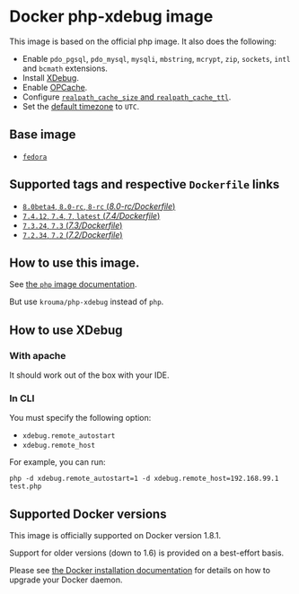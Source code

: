 # Docker php-xdebug image

This image is based on the official php image.
It also does the following:
* Enable `pdo_pgsql`, `pdo_mysql`, `mysqli`, `mbstring`, `mcrypt`, `zip`, `sockets`, `intl` and `bcmath` extensions.
* Install [XDebug](https://xdebug.org/).
* Enable [OPCache](http://php.net/manual/en/book.opcache.php).
* Configure [`realpath_cache_size` and `realpath_cache_ttl`](http://php.net/manual/en/ini.core.php#ini.sect.performance).
* Set the [default timezone](http://php.net/manual/en/datetime.configuration.php#ini.date.timezone) to `UTC`.

## Base image

* [`fedora`](https://hub.docker.com/_/fedora/)

## Supported tags and respective `Dockerfile` links

* [`8.0beta4`, `8.0-rc`, `8-rc` (*8.0-rc/Dockerfile*)](https://github.com/krouma/docker-php-xdebug/blob/master/8.0-rc/Dockerfile)
* [`7.4.12`, `7.4`, `7`, `latest` (*7.4/Dockerfile*)](https://github.com/krouma/docker-php-xdebug/blob/master/7.4/Dockerfile)
* [`7.3.24`, `7.3` (*7.3/Dockerfile*)](https://github.com/krouma/docker-php-xdebug/blob/master/7.3/Dockerfile)
* [`7.2.34`, `7.2` (*7.2/Dockerfile*)](https://github.com/krouma/docker-php-xdebug/blob/master/7.2/Dockerfile)

## How to use this image.

See [the `php` image documentation](https://hub.docker.com/_/php/).

But use `krouma/php-xdebug` instead of `php`.

## How to use XDebug

### With apache

It should work out of the box with your IDE.

### In CLI

You must specify the following option:
* `xdebug.remote_autostart`
* `xdebug.remote_host`

For example, you can run:
```
php -d xdebug.remote_autostart=1 -d xdebug.remote_host=192.168.99.1 test.php
```

## Supported Docker versions

This image is officially supported on Docker version 1.8.1.

Support for older versions (down to 1.6) is provided on a best-effort basis.

Please see [the Docker installation documentation](https://docs.docker.com/installation/) for details on how to upgrade your Docker daemon.

